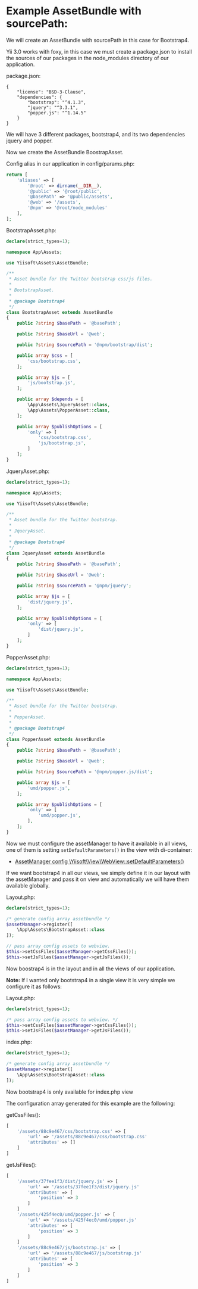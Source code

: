 # Example AssetBundle with sourcePath:

We will create an AssetBundle with sourcePath in this case for Bootstrap4.

Yii 3.0 works with foxy, in this case we must create a package.json to install the sources of our packages in the node_modules directory of our application.

package.json:

```
{
    "license": "BSD-3-Clause",
    "dependencies": {
        "bootstrap": "^4.1.3",
        "jquery": "^3.3.1",
        "popper.js": "^1.14.5"
    }
}
```

We will have 3 different packages, bootstrap4, and its two dependencies jquery and popper.

Now we create the AssetBundle BoostrapAsset.

Config alias in our application in config/params.php:

```php
return [
    'aliases' => [
        '@root' => dirname(__DIR__),
        '@public' => '@root/public',
        '@basePath' => '@public/assets',
        '@web' => '/assets',
        '@npm' => '@root/node_modules'
    ],
];
```

BootstrapAsset.php:
```php
declare(strict_types=1);

namespace App\Assets;

use Yiisoft\Assets\AssetBundle;

/**
 * Asset bundle for the Twitter bootstrap css/js files.
 *
 * BootstrapAsset.
 *
 * @package Bootstrap4
 */
class BootstrapAsset extends AssetBundle
{
    public ?string $basePath = '@basePath';

    public ?string $baseUrl = '@web';

    public ?string $sourcePath = '@npm/bootstrap/dist';

    public array $css = [
        'css/bootstrap.css',
    ];

    public array $js = [
        'js/bootstrap.js',
    ];

    public array $depends = [
        \App\Assets\JqueryAsset::class,
        \App\Assets\PopperAsset::class,
    ];

    public array $publishOptions = [
        'only' => [
            'css/bootstrap.css',
            'js/bootstrap.js',
        ]
    ];
}
```

JqueryAsset.php:
```php
declare(strict_types=1);

namespace App\Assets;

use Yiisoft\Assets\AssetBundle;

/**
 * Asset bundle for the Twitter bootstrap.
 *
 * JqueryAsset.
 *
 * @package Bootstrap4
 */
class JqueryAsset extends AssetBundle
{
    public ?string $basePath = '@basePath';

    public ?string $baseUrl = '@web';

    public ?string $sourcePath = '@npm/jquery';

    public array $js = [
        'dist/jquery.js',
    ];

    public array $publishOptions = [
        'only' => [
            'dist/jquery.js',
        ]
    ];
}
```

PopperAsset.php:
```php
declare(strict_types=1);

namespace App\Assets;

use Yiisoft\Assets\AssetBundle;

/**
 * Asset bundle for the Twitter bootstrap.
 *
 * PopperAsset.
 *
 * @package Bootstrap4
 */
class PopperAsset extends AssetBundle
{
    public ?string $basePath = '@basePath';

    public ?string $baseUrl = '@web';

    public ?string $sourcePath = '@npm/popper.js/dist';

    public array $js = [
        'umd/popper.js',
    ];

    public array $publishOptions = [
        'only' => [
            'umd/popper.js',
        ],
    ];
}
```

Now we must configure the assetManager to have it available in all views, one of them is setting `setDefaultParameters()` in the view with di-container:

- [AssetManager config \Yiisoft\View\WebView::setDefaultParameters()](../config/webview-setdefaultparameters.md)


If we want bootstrap4 in all our views, we simply define it in our layout with the assetManager and pass it on view and automatically we will have them available globally.

Layout.php:
```php
declare(strict_types=1);

/* generate config array assetbundle */
$assetManager->register([
    \App\Assets\BootstrapAsset::class
]);

// pass array config assets to webview.
$this->setCssFiles($assetManager->getCssFiles());
$this->setJsFiles($assetManager->getJsFiles());
```

Now boostrap4 is in the layout and in all the views of our application.

**Note:** If I wanted only bootstrap4 in a single view it is very simple we configure it as follows:

Layout.php:
```php
declare(strict_types=1);

/* pass array config assets to webview. */
$this->setCssFiles($assetManager->getCssFiles());
$this->setJsFiles($assetManager->getJsFiles());
```

index.php:
```php
declare(strict_types=1);

/* generate config array assetbundle */
$assetManager->register([
    \App\Assets\BootstrapAsset::class
]);
```

Now bootstrap4 is only available for index.php view

The configuration array generated for this example are the following:

getCssFiles():
```php
[
    '/assets/88c9e467/css/bootstrap.css' => [
        'url' => '/assets/88c9e467/css/bootstrap.css'
        'attributes' => []
    ]
]
```

getJsFiles():
```php
[
    '/assets/37fee1f3/dist/jquery.js' => [
        'url' => '/assets/37fee1f3/dist/jquery.js'
        'attributes' => [
            'position' => 3
        ]
    ]
    '/assets/425f4ec0/umd/popper.js' => [
        'url' => '/assets/425f4ec0/umd/popper.js'
        'attributes' => [
            'position' => 3
        ]
    ]
    '/assets/88c9e467/js/bootstrap.js' => [
        'url' => '/assets/88c9e467/js/bootstrap.js'
        'attributes' => [
            'position' => 3
        ]
    ]
]
```

